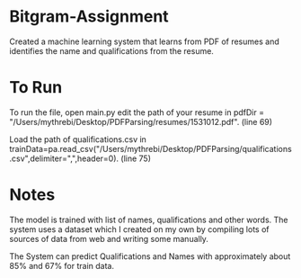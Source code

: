 # Bitgram-Assignment
Created a machine learning system that learns from PDF of resumes and identifies the name and qualifications from the resume.

# To Run 
To run the file, open main.py edit the path of your resume in 
pdfDir = "/Users/mythrebi/Desktop/PDFParsing/resumes/1531012.pdf".
(line 69) 

Load the path of qualifications.csv in trainData=pa.read_csv("/Users/mythrebi/Desktop/PDFParsing/qualifications.csv",delimiter=",",header=0).
(line 75)

# Notes
The model is trained with list of names, qualifications and other words. The system uses a dataset which I created on my own by compiling lots of sources of data from web and writing some manually.

The System can predict Qualifications and Names with approximately about 85% and 67% for train data.

